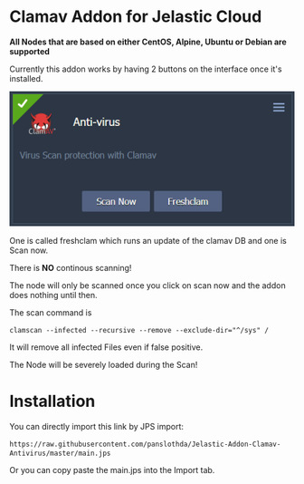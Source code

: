 # Clamav Addon for Jelastic Cloud

**All Nodes that are based on either CentOS, Alpine, Ubuntu or Debian are supported**

Currently this addon works by having 2 buttons on the interface once it's installed.

![Interface](images/interface.png?raw=true)

One is called freshclam which runs an update of the clamav DB and one is Scan now.

There is **NO** continous scanning!

The node will only be scanned once you click on scan now and the addon does nothing until then.

The scan command is  
```
clamscan --infected --recursive --remove --exclude-dir="^/sys" / 
```

It will remove all infected Files even if false positive.

The Node will be severely loaded during the Scan!



# Installation

You can directly import this link by JPS import:
```
https://raw.githubusercontent.com/panslothda/Jelastic-Addon-Clamav-Antivirus/master/main.jps
```

Or you can copy paste the main.jps into the Import tab.

